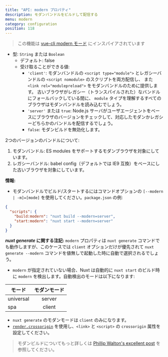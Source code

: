 ```yaml
---
title: "API: modern プロパティ"
description: モダンバンドルをビルドして配信する
menu: modern
category: configuration
position: 118
---
```


> この機能は [vue-cli modern モード](https://cli.vuejs.org/guide/browser-compatibility.html#modern-mode) にインスパイアされています

- 型: `String` または `Boolean`
  - デフォルト: false
  - 受け取ることができる値:
    - `'client'`: モダンバンドルの `<script type="module">` とレガシーバンドルの `<script nomodule>` のスクリプトを両方配信し、 また `<link rel="modulepreload">` をモダンバンドルのために提供します。 古いブラウザがレガシー（トランスパイルされた）なバンドルにフォールバックしている間に、 `module` タイプを理解するすべてのブラウザはモダンバンドルを読み込むでしょう。
    - `'server'` または `true`: Node.js サーバがユーザエージェントをベースにブラウザのバージョンをチェックして、対応したモダンかレガシーどちらかのバンドルを配信するでしょう。
    - `false`: モダンビルドを無効化します。

2つのバージョンのバンドルについて:

1. モダンバンドル: ES modules をサポートするモダンブラウザを対象にしています。
2. レガシーバンドル: babel config（デフォルトでは IE9 互換）をベースにした古いブラウザを対象にしています。

**情報:**

- モダンバンドルでビルド/スタートするにはコマンドオプションの `[--modern | -m]=[mode]` を使用してください。`package.json` の例:

```json
{
  "scripts": {
    "build:modern": "nuxt build --modern=server",
    "start:modern": "nuxt start --modern=server"
  }
}
```
***nuxt generate* に関する注記:** `modern` プロパティは `nuxt generate` コマンドでも動作しますが、このケースでは `client` オプションだけが優先されて `nuxt generate --modern` コマンドを値無しで起動した時に自動で選択されるでしょう。

- `modern` が指定されていない場合、Nuxt は自動的に `nuxt start` のビルド時に `modern` を検出します。自動検出のモードは以下になります:

| モード          | モダンモード   |
| ------------- |:-------------:|
| universal     | server        |
| spa           | client        |

- `nuxt generate` のモダンモードは `client` のみになります。
- [`render.crossorigin`](/api/configuration-render#crossorigin) を使用し、`<link>` と `<script>` の `crossorigin` 属性を設定してください。

> モダンビルドについてもっと詳しくは [Phillip Walton's excellent post](https://philipwalton.com/articles/deploying-es2015-code-in-production-today/) を参照してください。
